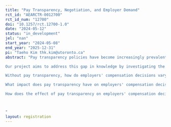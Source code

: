 ```yaml
---
title: "Pay Transparency, Negotiation, and Employer Demand"
rct_id: "AEARCTR-0012700"
rct_id_num: "12700"
doi: "10.1257/rct.12700-1.0"
date: "2024-05-12"
status: "in_development"
jel: "nan"
start_year: "2024-05-08"
end_year: "2025-12-31"
pi: "Taeho Kim thk.kim@utoronto.ca"
abstract: "Pay transparency policies have become increasingly prevalent in recent years, holding the potential to foster a more equitable and inclusive labor market. However, our understanding of the mechanisms through which these policies operate, particularly in the context of negotiation dynamics between candidates and employers, remains limited due to a lack of real-world data on negotiation processes (Cullen, 2023). In this project, we aim to fill this important gap in the literature by directly studying employer demand and their decision-making regarding candidates who negotiate, and how this dynamic changes under the influence of pay transparency laws. Pay transparency laws can limit firms' flexibility in negotiating salaries with candidates. When the salary range is made public, firms may exhibit a reduced willingness to negotiate due to anticipated broader re-negotiations, concerns regarding fairness, or recognition of candidates strategically navigating the job market armed with more information. Conversely, employers may explore alternative methods to compensate candidates, such as offering non-salary benefits or promoting them to higher positions with higher salary ranges. We will also investigate these firm responses based on the gender of candidates, as negotiation behaviors can be perceived as signals of candidate attributes, which may vary by gender. 
Our project aims to address this gap in knowledge by investigating the following questions:
Without pay transparency, how do employers' compensation decisions vary based on the gender of candidates during negotiations?
What impact does pay transparency have on employers' compensation decisions during salary negotiations?
How does the effect of pay transparency on employers' compensation decisions vary by the gender of the candidate?  

"
layout: registration
---
```


